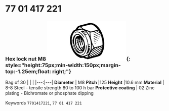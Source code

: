 # 77 01 417 221

### Hex lock nut M8 ![](../assets/images/parts/hex_brake_bolt.png){: style="height:75px;min-width:150px;margin-top:-1.25em;float: right;"}

Bag of 30
|   |   |
|---:|---|
**Diameter** | M8
**Pitch** |125
**Height** |10.6 mm
**Material** | 8-8 Steel - tensile strength 80 to 100 h bar
**Protective coating** | 02 Zinc plating - Bichromate or phosphate dipping

Keywords `7701417221`, `77 01 417 221`
